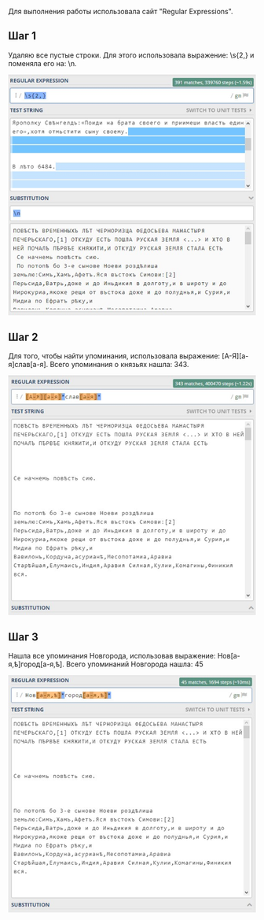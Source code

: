 Для выполнения работы использовала сайт "Regular Expressions". 

## Шаг 1

Удаляю все пустые строки. Для этого использовала выражение: \s{2,} и поменяла его на: \n. 

![Ане4ка](https://raw.githubusercontent.com/AnnaLipova/hw9/master/строки.jpg)

## Шаг 2

Для того, чтобы найти упоминания, использовала выражение: [А-Я][а-я]слав[а-я]. Всего упоминания о князьях нашла: 343. 

![Ане4ка](https://raw.githubusercontent.com/AnnaLipova/hw9/master/слав.jpg)

## Шаг 3

Нашла все упоминания Новгорода, использовав выражение: Нов[а-я,ѣ]город[а-я,ѣ]. Всего упоминаний Новгорода нашла: 45

![Ане4а](https://raw.githubusercontent.com/AnnaLipova/hw9/master/Новгород.jpg)
